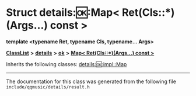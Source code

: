 

# Struct details::ok::Map&lt; Ret(Cls::\*)(Args...) const &gt;

**template &lt;typename Ret, typename Cls, typename... Args&gt;**



[**ClassList**](annotated.md) **>** [**details**](namespacedetails.md) **>** [**ok**](namespacedetails_1_1ok.md) **>** [**Map&lt; Ret(Cls::\*)(Args...) const &gt;**](structdetails_1_1ok_1_1Map_3_01Ret_07Cls_1_1_5_08_07Args_8_8_8_08_01const_01_4.md)








Inherits the following classes: [details::ok::impl::Map](structdetails_1_1ok_1_1impl_1_1Map.md)















































































































------------------------------
The documentation for this class was generated from the following file `include/qqmusic/details/result.h`

